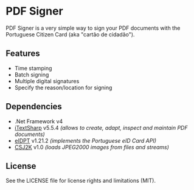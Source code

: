 # PDF Signer
PDF Signer is a very simple way to sign your PDF documents with the Portuguese Citizen Card (aka "cartão de cidadão").


## Features
* Time stamping
* Batch signing
* Multiple digital signatures
* Specify the reason/location for signing


## Dependencies
* .Net Framework v4
* [iTextSharp](http://sourceforge.net/projects/itextsharp/) v5.5.4 *(allows to create, adapt, inspect and maintain PDF documents)*
* [eIDPT](http://cartaodecidadao.codeplex.com) v1.21.2 *(implements the Portuguese eID Card API)*
* [CSJ2K](http://csj2k.codeplex.com) v1.0 *(loads JPEG2000 images from files and streams)*


## License
See the LICENSE file for license rights and limitations (MIT).
